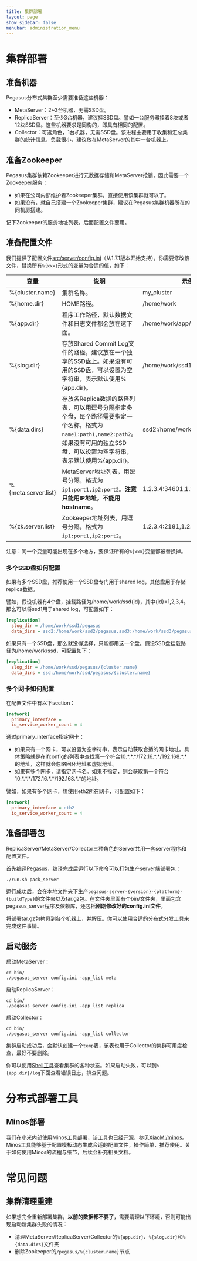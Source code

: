 ```yaml
---
title: 集群部署
layout: page
show_sidebar: false
menubar: administration_menu
---
```


# 集群部署

## 准备机器
Pegasus分布式集群至少需要准备这些机器：
* MetaServer：2~3台机器，无需SSD盘。
* ReplicaServer：至少3台机器，建议挂SSD盘。譬如一台服务器挂着8块或者12块SSD盘。这些机器要求是同构的，即具有相同的配置。
* Collector：可选角色，1台机器，无需SSD盘。该进程主要用于收集和汇总集群的统计信息，负载很小，建议放在MetaServer的其中一台机器上。

## 准备Zookeeper
Pegasus集群依赖Zookeeper进行元数据存储和MetaServer抢锁，因此需要一个Zookeeper服务：
* 如果在公司内部维护着Zookeeper集群，直接使用该集群就可以了。
* 如果没有，就自己搭建一个Zookeeper集群，建议在Pegasus集群机器所在的同机房搭建。

记下Zookeeper的服务地址列表，后面配置文件要用。

## 准备配置文件
我们提供了配置文件[src/server/config.ini](https://github.com/XiaoMi/pegasus/blob/master/src/server/config.ini)（从1.7.1版本开始支持），你需要修改该文件，替换所有``%{xxx}``形式的变量为合适的值，如下：

| 变量  | 说明 | 示例 | 
| ------------- | ------------- | ------------- |
| %{cluster.name}  | 集群名称。  | my_cluster  |
| %{home.dir}  | HOME路径。  | /home/work  |
| %{app.dir}  | 程序工作路径，默认数据文件和日志文件都会放在这下面。  | /home/work/app/pegasus  |
| %{slog.dir}  | 存放Shared Commit Log文件的路径，建议放在一个独享的SSD盘上。如果没有可用的SSD盘，可以设置为空字符串，表示默认使用%{app.dir}。  | /home/work/ssd1/pegasus  |
| %{data.dirs}  | 存放各Replica数据的路径列表，可以用逗号分隔指定多个盘，每个路径需要指定一个名称，格式为``name1:path1,name2:path2``。如果没有可用的独立SSD盘，可以设置为空字符串，表示默认使用%{app.dir}。  | ssd2:/home/work/ssd2/pegasus |
| %{meta.server.list}  | MetaServer地址列表，用逗号分隔，格式为``ip1:port1,ip2:port2``。**注意只能用IP地址，不能用hostname**。  | 1.2.3.4:34601,1.2.3.5:34601  |
| %{zk.server.list}  | Zookeeper地址列表，用逗号分隔，格式为``ip1:port1,ip2:port2``。  | 1.2.3.4:2181,1.2.3.5:2181  |

注意：同一个变量可能出现在多个地方，要保证所有的``%{xxx}``变量都被替换掉。

### 多个SSD盘如何配置
如果有多个SSD盘，推荐使用一个SSD盘专门用于shared log，其他盘用于存储replica数据。

譬如，假设机器有4个盘，挂载路径为/home/work/ssd{id}，其中{id}=1,2,3,4。那么可以将ssd1用于shared log，可配置如下：
```ini
[replication]
  slog_dir = /home/work/ssd1/pegasus
  data_dirs = ssd2:/home/work/ssd2/pegasus,ssd3:/home/work/ssd3/pegasus,ssd4:/home/work/ssd4/pegasus
```

如果只有一个SSD盘，那么就没得选择，只能都用这一个盘。假设SSD盘挂载路径为/home/work/ssd，可配置如下：
```ini
[replication]
  slog_dir = /home/work/ssd/pegasus/{cluster.name}
  data_dirs = ssd:/home/work/ssd/pegasus/{cluster.name}
```

### 多个网卡如何配置
在配置文件中有以下section：
```ini
[network]
  primary_interface =
  io_service_worker_count = 4
```

通过primary_interface指定网卡：
* 如果只有一个网卡，可以设置为空字符串，表示自动获取合适的网卡地址。具体策略就是在ifconfig的列表中查找第一个符合10.\*.\*.\*/172.16.\*.\*/192.168.\*.\*的地址，这样就会忽略回环地址和虚拟地址。
* 如果有多个网卡，请指定网卡名。如果不指定，则会获取第一个符合10.\*.\*.\*/172.16.\*.\*/192.168.\*.\*的地址。

譬如，如果有多个网卡，想使用eth2所在网卡，可配置如下：
```ini
[network]
  primary_interface = eth2
  io_service_worker_count = 4
```

## 准备部署包
ReplicaServer/MetaServer/Collector三种角色的Server共用一套server程序和配置文件。

首先[编译Pegasus](%E7%BC%96%E8%AF%91%E6%9E%84%E5%BB%BA)，编译完成后运行以下命令可以打包生产server端部署包：
```
./run.sh pack_server
```
运行成功后，会在本地文件夹下生产``pegasus-server-{version}-{platform}-{buildType}``的文件夹以及tar.gz包。在文件夹里面有个bin/文件夹，里面包含pegasus_server程序及依赖库，还包括**刚刚修改好的config.ini文件**。

将部署tar.gz包拷贝到各个机器上，并解压。你可以使用合适的分布式分发工具来完成这件事情。

## 启动服务

启动MetaServer：
```
cd bin/
./pegasus_server config.ini -app_list meta
```

启动ReplicaServer：
```
cd bin/
./pegasus_server config.ini -app_list replica
```

启动Collector：
```
cd bin/
./pegasus_server config.ini -app_list collector
```

集群启动成功后，会默认创建一个``temp``表，该表也用于Collector的集群可用度检查，最好不要删除。

你可以使用[Shell工具](Shell%E5%B7%A5%E5%85%B7)查看集群的各种状态。如果启动失败，可以到``%{app.dir}/log``下面查看错误日志，排查问题。

# 分布式部署工具

## Minos部署

我们在小米内部使用Minos工具部署，该工具也已经开源，参见[XiaoMi/minos](https://github.com/XiaoMi/minos)。Minos工具能够基于配置模板动态生成合适的配置文件，操作简单，推荐使用。关于如何使用Minos的流程与细节，后续会补充相关文档。

# 常见问题

## 集群清理重建
如果想完全重新部署集群，**以前的数据都不要了**，需要清理以下环境，否则可能出现启动新集群失败的情况：
* 清理MetaServer/ReplicaServer/Collector的```%{app.dir}```、```%{slog.dir}```和```%{data.dirs}```文件夹
* 删除Zookeeper的```/pegasus/%{cluster.name}```节点
